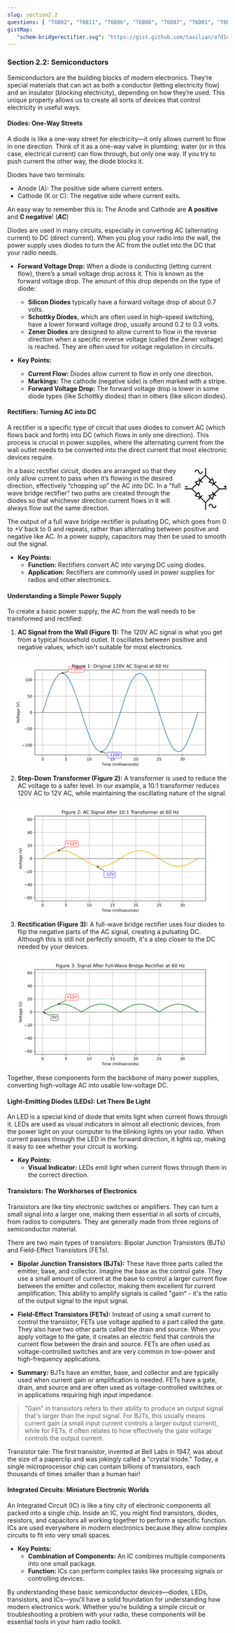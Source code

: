 ```yaml
---
slug: section2.2
questions: [ "T6B02", "T6B11", "T6B06", "T6B08", "T6D07", "T6D01", "T6D09", "T6B03", "T6B04", "T6B09", "T6B10", "T6B01", "T6B05", "T6B07", "T6B12" ]
gistMap:
   "schem-bridgerectifier.svg": "https://gist.github.com/taxilian/a7d1cca34d08baa8f98a3d6d4b408e55/raw/65fa82634729e8d9f46857591488b125cff4c767/schem-bridgerectifier.svg"
---
```


### Section 2.2: Semiconductors

Semiconductors are the building blocks of modern electronics. They’re special materials that can act as both a conductor (letting electricity flow) and an insulator (blocking electricity), depending on how they’re used. This unique property allows us to create all sorts of devices that control electricity in useful ways.

#### Diodes: One-Way Streets

A diode is like a one-way street for electricity—it only allows current to flow in one direction. Think of it as a one-way valve in plumbing: water (or in this case, electrical current) can flow through, but only one way. If you try to push current the other way, the diode blocks it.

Diodes have two terminals:

* Anode (A): The positive side where current enters.
* Cathode (K or C): The negative side where current exits.

An easy way to remember this is: The Anode and Cathode are **A positive** and **C negative**! (***AC***)

Diodes are used in many circuits, especially in converting AC (alternating current) to DC (direct current). When you plug your radio into the wall, the power supply uses diodes to turn the AC from the outlet into the DC that your radio needs.

- **Forward Voltage Drop:** When a diode is conducting (letting current flow), there’s a small voltage drop across it. This is known as the forward voltage drop. The amount of this drop depends on the type of diode:
  - **Silicon Diodes** typically have a forward voltage drop of about 0.7 volts.
  - **Schottky Diodes**, which are often used in high-speed switching, have a lower forward voltage drop, usually around 0.2 to 0.3 volts.
  - **Zener Diodes** are designed to allow current to flow in the reverse direction when a specific reverse voltage (called the Zener voltage) is reached. They are often used for voltage regulation in circuits.
  
- **Key Points:**
  - **Current Flow:** Diodes allow current to flow in only one direction.
  - **Markings:** The cathode (negative side) is often marked with a stripe.
  - **Forward Voltage Drop:** The forward voltage drop is lower in some diode types (like Schottky diodes) than in others (like silicon diodes).


#### Rectifiers: Turning AC into DC

A rectifier is a specific type of circuit that uses diodes to convert AC (which flows back and forth) into DC (which flows in only one direction). This process is crucial in power supplies, where the alternating current from the wall outlet needs to be converted into the direct current that most electronic devices require.

<img src="../../../images/schem-bridgerectifier.svg" alt="Full Wave Bridge Rectifier Schematic Symbol" width="100" height="100" align="right">
In a basic rectifier circuit, diodes are arranged so that they only allow current to pass when it’s flowing in the desired direction, effectively “chopping up” the AC into DC. In a "full wave bridge rectifier" two paths are created through the diodes so that whichever direction current flows in it will always flow out the same direction.

The output of a full wave bridge rectifier is pulsating DC, which goes from 0 to +V back to 0 and repeats, rather than alternating between positive and negative like AC. In a power supply, capacitors may then be used to smooth out the signal.

- **Key Points:**
  - **Function:** Rectifiers convert AC into varying DC using diodes.
  - **Application:** Rectifiers are commonly used in power supplies for radios and other electronics.

#### Understanding a Simple Power Supply

To create a basic power supply, the AC from the wall needs to be transformed and rectified:

1. **AC Signal from the Wall (Figure 1):** The 120V AC signal is what you get from a typical household outlet. It oscillates between positive and negative values, which isn't suitable for most electronics.

![Figure 1: Original 120V AC Signal at 60 Hz](../../../images/rectifier-fig1.svg)

2. **Step-Down Transformer (Figure 2):** A transformer is used to reduce the AC voltage to a safer level. In our example, a 10:1 transformer reduces 120V AC to 12V AC, while maintaining the oscillating nature of the signal.

![Figure 2: AC Signal After 10:1 Transformer at 60 Hz](../../../images/rectifier-fig2.svg)

3. **Rectification (Figure 3):** A full-wave bridge rectifier uses four diodes to flip the negative parts of the AC signal, creating a pulsating DC. Although this is still not perfectly smooth, it's a step closer to the DC needed by your devices.

![Figure 3: Signal After Full-Wave Bridge Rectifier at 60 Hz](../../../images/rectifier-fig3.svg)

Together, these components form the backbone of many power supplies, converting high-voltage AC into usable low-voltage DC.


#### Light-Emitting Diodes (LEDs): Let There Be Light

An LED is a special kind of diode that emits light when current flows through it. LEDs are used as visual indicators in almost all electronic devices, from the power light on your computer to the blinking lights on your radio. When current passes through the LED in the forward direction, it lights up, making it easy to see whether your circuit is working.

- **Key Points:**
  - **Visual Indicator:** LEDs emit light when current flows through them in the correct direction.

#### Transistors: The Workhorses of Electronics

Transistors are like tiny electronic switches or amplifiers. They can turn a small signal into a larger one, making them essential in all sorts of circuits, from radios to computers. They are generally made from three regions of semiconductor material.

There are two main types of transistors: Bipolar Junction Transistors (BJTs) and Field-Effect Transistors (FETs).

- **Bipolar Junction Transistors (BJTs):** These have three parts called the emitter, base, and collector. Imagine the base as the control gate. They use a small amount of current at the base to control a larger current flow between the emitter and collector, making them excellent for current amplification. This ability to amplify signals is called "gain" - it's the ratio of the output signal to the input signal.
  
- **Field-Effect Transistors (FETs):** Instead of using a small current to control the transistor, FETs use voltage applied to a part called the gate. They also have two other parts called the drain and source. When you apply voltage to the gate, it creates an electric field that controls the current flow between the drain and source. FETs are often used as voltage-controlled switches and are very common in low-power and high-frequency applications.
 
- **Summary:**
  BJTs have an emitter, base, and collector and are typically used when current gain or amplification is needed. FETs have a gate, drain, and source and are often used as voltage-controlled switches or in applications requiring high input impedance.

> "Gain" in transistors refers to their ability to produce an output signal that's larger than the input signal. For BJTs, this usually means current gain (a small input current controls a larger output current), while for FETs, it often relates to how effectively the gate voltage controls the output current.

Transistor tale: The first transistor, invented at Bell Labs in 1947, was about the size of a paperclip and was jokingly called a "crystal triode." Today, a single microprocessor chip can contain billions of transistors, each thousands of times smaller than a human hair!

#### Integrated Circuits: Miniature Electronic Worlds

An Integrated Circuit (IC) is like a tiny city of electronic components all packed into a single chip. Inside an IC, you might find transistors, diodes, resistors, and capacitors all working together to perform a specific function. ICs are used everywhere in modern electronics because they allow complex circuits to fit into very small spaces.

- **Key Points:**
  - **Combination of Components:** An IC combines multiple components into one small package.
  - **Function:** ICs can perform complex tasks like processing signals or controlling devices.

By understanding these basic semiconductor devices—diodes, LEDs, transistors, and ICs—you’ll have a solid foundation for understanding how modern electronics work. Whether you’re building a simple circuit or troubleshooting a problem with your radio, these components will be essential tools in your ham radio toolkit.

